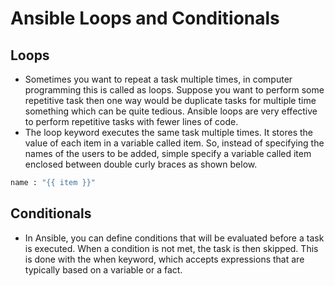 # Ansible Loops and Conditionals

## Loops

- Sometimes you want to repeat a task multiple times, in computer programming this is called as loops. Suppose you want to perform some repetitive task then one way would be duplicate tasks for multiple time something which can be quite tedious. Ansible loops are very effective to perform repetitive tasks with fewer lines of code.
- The loop keyword executes the same task multiple times. It stores the value of each item in a variable called item. So, instead of specifying the names of the users to be added, simple specify a variable called item enclosed between double curly braces as shown below.

```bash
name : "{{ item }}"
```

## Conditionals

- In Ansible, you can define conditions that will be evaluated before a task is executed. When a condition is not met, the task is then skipped. This is done with the when keyword, which accepts expressions that are typically based on a variable or a fact.

